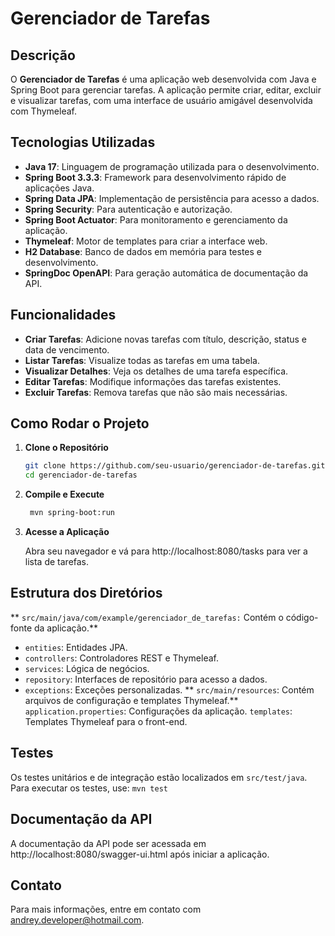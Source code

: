# Gerenciador de Tarefas

## Descrição

O **Gerenciador de Tarefas** é uma aplicação web desenvolvida com Java e Spring Boot para gerenciar tarefas. A aplicação permite criar, editar, excluir e visualizar tarefas, com uma interface de usuário amigável desenvolvida com Thymeleaf.

## Tecnologias Utilizadas

- **Java 17**: Linguagem de programação utilizada para o desenvolvimento.
- **Spring Boot 3.3.3**: Framework para desenvolvimento rápido de aplicações Java.
- **Spring Data JPA**: Implementação de persistência para acesso a dados.
- **Spring Security**: Para autenticação e autorização.
- **Spring Boot Actuator**: Para monitoramento e gerenciamento da aplicação.
- **Thymeleaf**: Motor de templates para criar a interface web.
- **H2 Database**: Banco de dados em memória para testes e desenvolvimento.
- **SpringDoc OpenAPI**: Para geração automática de documentação da API.

## Funcionalidades

- **Criar Tarefas**: Adicione novas tarefas com título, descrição, status e data de vencimento.
- **Listar Tarefas**: Visualize todas as tarefas em uma tabela.
- **Visualizar Detalhes**: Veja os detalhes de uma tarefa específica.
- **Editar Tarefas**: Modifique informações das tarefas existentes.
- **Excluir Tarefas**: Remova tarefas que não são mais necessárias.

## Como Rodar o Projeto

1. **Clone o Repositório**

   ```bash
   git clone https://github.com/seu-usuario/gerenciador-de-tarefas.git
   cd gerenciador-de-tarefas

2. **Compile e Execute**

   ```bash
    mvn spring-boot:run

3. **Acesse a Aplicação**
   
   Abra seu navegador e vá para http://localhost:8080/tasks para ver a lista de tarefas.
   
## Estrutura dos Diretórios

 ** `src/main/java/com/example/gerenciador_de_tarefas:` Contém o código-fonte da aplicação.**
 - `entities`: Entidades JPA.
 - `controllers`: Controladores REST e Thymeleaf.
 - `services`: Lógica de negócios.
 - `repository`: Interfaces de repositório para acesso a dados.
 - `exceptions`: Exceções personalizadas.
** `src/main/resources`: Contém arquivos de configuração e templates Thymeleaf.**
  `application.properties`: Configurações da aplicação.
  `templates`: Templates Thymeleaf para o front-end.

## Testes

Os testes unitários e de integração estão localizados em `src/test/java`.
Para executar os testes, use:
`mvn test`

## Documentação da API

  A documentação da API pode ser acessada em http://localhost:8080/swagger-ui.html após iniciar a aplicação.
  
## Contato 
  Para mais informações, entre em contato com andrey.developer@hotmail.com.
